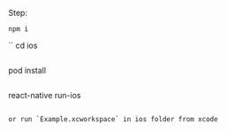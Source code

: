 Step:

```
npm i
```

``
cd ios
```

```
pod install
```

```
react-native run-ios
```

or run `Example.xcworkspace` in ios folder from xcode

